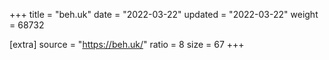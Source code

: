 +++
title = "beh.uk"
date = "2022-03-22"
updated = "2022-03-22"
weight = 68732

[extra]
source = "https://beh.uk/"
ratio = 8
size = 67
+++
